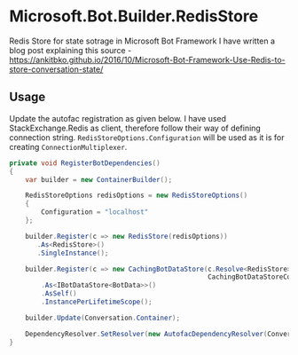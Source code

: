 # Microsoft.Bot.Builder.RedisStore
Redis Store for state sotrage in Microsoft Bot Framework
I have written a blog post explaining this source - https://ankitbko.github.io/2016/10/Microsoft-Bot-Framework-Use-Redis-to-store-conversation-state/

## Usage
Update the autofac registration as given below. I have used StackExchange.Redis as client, therefore follow their way of defining connection string. `RedisStoreOptions.Configuration` will be used as it is for creating `ConnectionMultiplexer`.

```csharp
private void RegisterBotDependencies()
{
    var builder = new ContainerBuilder();

    RedisStoreOptions redisOptions = new RedisStoreOptions()
    {
        Configuration = "localhost"
    };

    builder.Register(c => new RedisStore(redisOptions))
       .As<RedisStore>()
       .SingleInstance();

    builder.Register(c => new CachingBotDataStore(c.Resolve<RedisStore>(),
                                                  CachingBotDataStoreConsistencyPolicy.ETagBasedConsistency))
        .As<IBotDataStore<BotData>>()
        .AsSelf()
        .InstancePerLifetimeScope();

    builder.Update(Conversation.Container);

    DependencyResolver.SetResolver(new AutofacDependencyResolver(Conversation.Container));
}
```
